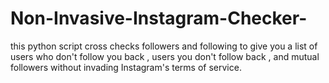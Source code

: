 # Non-Invasive-Instagram-Checker-
this python script cross checks followers and following to give you a list of users who don't follow you back , users you don't follow back , and mutual followers without invading Instagram's terms of service.

